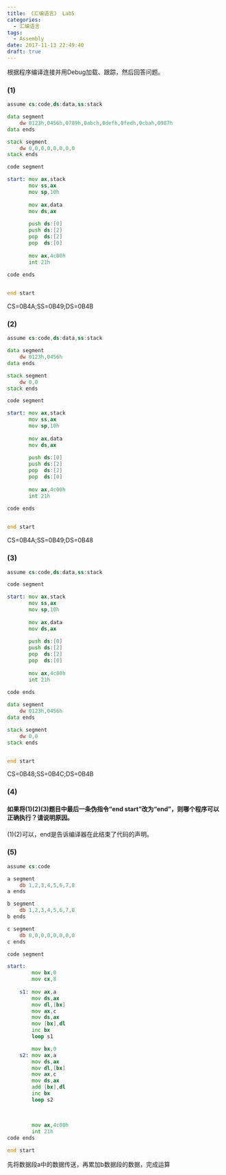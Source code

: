 ```yaml
---
title: 《汇编语言》 Lab5
categories:
  - 汇编语言
tags: 
  - Assembly
date: 2017-11-13 22:49:40
draft: true
---
```

根据程序编译连接并用Debug加载、跟踪，然后回答问题。


### (1)
```asm
assume cs:code,ds:data,ss:stack

data segment
	dw 0123h,0456h,0789h,0abch,0defh,0fedh,0cbah,0987h
data ends

stack segment
	dw 0,0,0,0,0,0,0,0
stack ends

code segment

start: mov ax,stack
	   mov ss,ax
	   mov sp,10h
	   
	   mov ax,data
	   mov ds,ax
	   
	   push ds:[0]
	   push ds:[2]
	   pop  ds:[2]
	   pop	ds:[0]
	   
	   mov ax,4c00h
	   int 21h
	   
code ends


end start
```

CS=0B4A;SS=0B49;DS=0B4B

### (2)
```asm
assume cs:code,ds:data,ss:stack

data segment
	dw 0123h,0456h
data ends

stack segment
	dw 0,0
stack ends

code segment

start: mov ax,stack
	   mov ss,ax
	   mov sp,10h
	   
	   mov ax,data
	   mov ds,ax
	   
	   push ds:[0]
	   push ds:[2]
	   pop  ds:[2]
	   pop	ds:[0]
	   
	   mov ax,4c00h
	   int 21h
	   
code ends


end start
```
CS=0B4A;SS=0B49;DS=0B48


### (3)
```asm
assume cs:code,ds:data,ss:stack

code segment

start: mov ax,stack
	   mov ss,ax
	   mov sp,10h
	   
	   mov ax,data
	   mov ds,ax
	   
	   push ds:[0]
	   push ds:[2]
	   pop  ds:[2]
	   pop	ds:[0]
	   
	   mov ax,4c00h
	   int 21h
	   
code ends

data segment
	dw 0123h,0456h
data ends

stack segment
	dw 0,0
stack ends


end start
```
CS=0B48;SS=0B4C;DS=0B4B

### (4)
#### 如果将(1)(2)(3)题目中最后一条伪指令“end start”改为“end”，则哪个程序可以正确执行？请说明原因。
  
(1)(2)可以，end是告诉编译器在此结束了代码的声明。

### (5)
```asm
assume cs:code

a segment
	db 1,2,3,4,5,6,7,8
a ends

b segment
	db 1,2,3,4,5,6,7,8
b ends

c segment
	db 0,0,0,0,0,0,0,0
c ends

code segment

start:
		mov bx,0
		mov cx,8
		
    s1:	mov ax,a
		mov ds,ax				
		mov dl,[bx]	
		mov ax,c
		mov ds,ax		
		mov [bx],dl
		inc bx
		loop s1	

		mov bx,0 
	s2: mov ax,a
		mov ds,ax		
		mov dl,[bx]		
		mov ax,c
		mov ds,ax		
		add [bx],dl
		inc bx
		loop s2
		
		
	
		mov ax,4c00h
		int 21h
code ends

end start
```
先将数据段a中的数据传送，再累加b数据段的数据，完成运算
